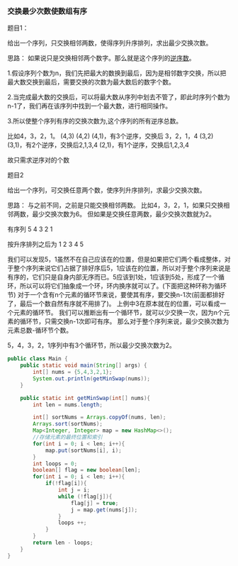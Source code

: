 ### 交换最少次数使数组有序

题目1：

给出一个序列，只交换相邻两数，使得序列升序排列，求出最少交换次数。

思路：
如果说只是交换相邻两个数字。那么就是这个序列的[逆序数](https://so.csdn.net/so/search?q=逆序数&spm=1001.2101.3001.7020)。

1.假设序列个数为n，我们先把最大的数换到最后，因为是相邻数字交换，所以把最大数交换到最后，需要交换的次数为最大数后的数字个数。

2.当完成最大数的交换后，可以将最大数从序列中划去不管了，即此时序列个数为n-1了，我们再在该序列中找到一个最大数，进行相同操作。

3.所以使整个序列有序的交换次数为,这个序列的所有逆序总数。

比如4，3，2，1。
(4,3) (4,2) (4,1)，有3个逆序，交换后 3，2，1，4
(3,2) (3,1)，有2个逆序，交换后2,1,3,4
(2,1)，有1个逆序，交换后1,2,3,4

故只需求逆序对的个数



题目2

给出一个序列，可交换任意两个数，使序列升序排列，求最少交换次数。

思路：
与之前不同，之前是只能交换相邻两数。
比如4，3，2，1，如果只交换相邻两数，最少交换次数为6。
但如果是交换任意两数，最少交换次数就为2。

有序列 5 4 3 2 1

按升序排列之后为 1 2 3 4 5

我们可以发现5，1虽然不在自己应该在的位置，但是如果把它们两个看成整体，对于整个序列来说它们占据了排好序后5，1应该在的位置，所以对于整个序列来说是有序的，它们只是自身内部无序而已。5应该到1处，1应该到5处，形成了一个循环，所以可以将它们抽象成一个环，环内换序就可以了。(下面把这种环称为循环节)
对于一个含有n个元素的循环节来说，要使其有序，要交换n-1次(前面都排好了，最后一个数自然有序就不用排了)。
上例中3在原本就在的位置，可以看成一个元素的循环节。
我们可以推断出有一个循环节，就可以少交换一次，因为n个元素的循环节，只需交换n-1次即可有序。
那么对于整个序列来说，最少交换次数为 元素总数-循环节个数。

5，4，3，2，1序列中有3个循环节，所以最少交换次数为2。



```java
public class Main {
    public static void main(String[] args) {
        int[] nums = {5,4,3,2,1};
        System.out.println(getMinSwap(nums));
    }

    public static int getMinSwap(int[] nums){
        int len = nums.length;

        int[] sortNums = Arrays.copyOf(nums, len);
        Arrays.sort(sortNums);
        Map<Integer, Integer> map = new HashMap<>();
        //存储元素的最终位置和索引
        for(int i = 0; i < len; i++){
            map.put(sortNums[i], i);
        }
        int loops = 0;
        boolean[] flag = new boolean[len];
        for(int i = 0; i < len; i++){
            if(!flag[i]){
                int j = i;
                while (!flag[j]){
                    flag[j] = true;
                    j = map.get(nums[j]);
                }
                loops ++;
            }
        }
        return len - loops;
    }
}
```

